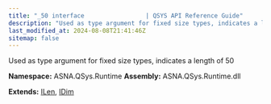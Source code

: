 ```yaml
---
title: "_50 interface                 | QSYS API Reference Guide"
description: "Used as type argument for fixed size types, indicates a length of 50  "
last_modified_at: 2024-08-08T21:41:46Z
sitemap: false
---
```


Used as type argument for fixed size types, indicates a length of 50 

**Namespace:** ASNA.QSys.Runtime
**Assembly:** ASNA.QSys.Runtime.dll

**Extends:** [ILen](/reference/runtime/qsys-runtime/i-len.html), [IDim](/reference/runtime/qsys-runtime/i-dim.html)
<br>
<br>
